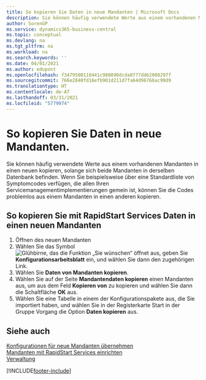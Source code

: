 ```yaml
---
title: So kopieren Sie Daten in neue Mandanten | Microsoft Docs
description: Sie können häufig verwendete Werte aus einem vorhandenen Mandanten in einen neuen kopieren, solange sich beide Mandanten in derselben Datenbank befinden. Wenn Sie beispielsweise über eine Standardliste von Symptomcodes verfügen, die allen Ihren Servicemanagementimplementierungen gemein ist, können Sie die Codes problemlos aus einem Mandanten in einen anderen kopieren.
author: SorenGP
ms.service: dynamics365-business-central
ms.topic: conceptual
ms.devlang: na
ms.tgt_pltfrm: na
ms.workload: na
ms.search.keywords: ''
ms.date: 04/01/2021
ms.author: edupont
ms.openlocfilehash: f3479500118441c980890dcda0777dd62008297f
ms.sourcegitcommit: 766e2840fd16efb901d211d7fa64d96766ac99d9
ms.translationtype: HT
ms.contentlocale: de-AT
ms.lasthandoff: 03/31/2021
ms.locfileid: "5779974"
---
```

# <a name="copy-data-to-new-companies"></a>So kopieren Sie Daten in neue Mandanten.
Sie können häufig verwendete Werte aus einem vorhandenen Mandanten in einen neuen kopieren, solange sich beide Mandanten in derselben Datenbank befinden. Wenn Sie beispielsweise über eine Standardliste von Symptomcodes verfügen, die allen Ihren Servicemanagementimplementierungen gemein ist, können Sie die Codes problemlos aus einem Mandanten in einen anderen kopieren.  

## <a name="to-copy-data-to-a-new-company-using-rapidstart-services"></a>So kopieren Sie mit RapidStart Services Daten in einen neuen Mandanten  
1. Öffnen des neuen Mandanten  
2. Wählen Sie das Symbol ![Glühbirne, das die Funktion „Sie wünschen“ öffnet](media/ui-search/search_small.png "Tell Me-Funktion") aus, geben Sie **Konfigurationsarbeitsblatt** ein, und wählen Sie dann den zugehörigen Link.  
3. Wählen Sie **Daten von Mandanten kopieren**.  
4. Wählen Sie auf der Seite **Mandantendaten kopieren** einen Mandanten aus, um aus dem Feld **Kopieren von** zu kopieren und wählen Sie dann die Schaltfläche **OK** aus.  
5. Wählen Sie eine Tabelle in einem der Konfigurationspakete aus, die Sie importiert haben, und wählen Sie in der Registerkarte Start in der Gruppe Vorgang die Option **Daten kopieren** aus.

## <a name="see-also"></a>Siehe auch
[Konfigurationen für neue Mandanten übernehmen](admin-apply-configuration-to-new-companies.md)  
[Mandanten mit RapidStart Services einrichten](admin-set-up-a-company-with-rapidstart.md)  
[Verwaltung](admin-setup-and-administration.md)


[!INCLUDE[footer-include](includes/footer-banner.md)]